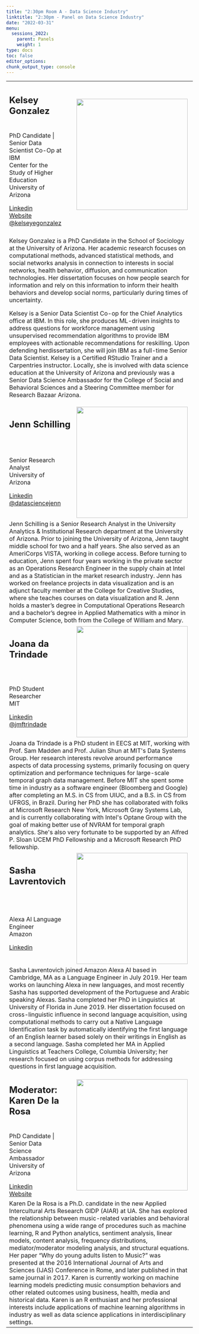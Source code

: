 ```yaml
---
title: "2:30pm Room A - Data Science Industry"
linktitle: "2:30pm - Panel on Data Science Industry"
date: "2022-03-31"
menu:
  sessions_2022:
    parent: Panels
    weight: 1
type: docs
toc: false
editor_options:
chunk_output_type: console
---
```


<TABLE class="bio-table">

  <!--- #################Speaker 1############## --->
  <tr>
    <td COLSPAN="2">
      <h2>Kelsey Gonzalez</h2>
    </td>
    <td ROWSPAN="3"><img style="float: left;" src="/img/kelsey-gonzalez.png" width="300" /></td>
  </tr>
  <tr>
    <td ROWSPAN="2">
    <p>PhD Candidate | Senior Data Scientist Co-Op at IBM<br>Center for the Study of Higher Education<br>University of Arizona</p>
    <i class="fab fa-linkedin"></i> <a href="https://www.linkedin.com/in/kelseygonzalez/" target="_blank" rel="noopener">Linkedin</a><br>
    <i class="fa fa-link"></i> <a href="https://kelseygonzalez.github.io/" target="_blank" rel="noopener">Website</a> <br>
    <i class="fab fa-twitter"></i> <a href="https://twitter.com/kelseyegonzalez" target="_blank" rel="noopener"> @kelseyegonzalez</a>
    </td>
    <td>
    </td>
  </tr>
  <tr>
    <td>
    </td>
  </tr>
  <tr>
    <td>
    </td>
  </tr>
  <tr>
    <td COLSPAN="3">
      <p>Kelsey Gonzalez is a PhD Candidate in the School of Sociology at the University of Arizona. Her academic research focuses on computational methods, advanced statistical methods, and social networks analysis in connection to interests in social networks, health behavior, diffusion, and communication technologies. Her dissertation focuses on how people search for information and rely on this information to inform their health behaviors and develop social norms, particularly during times of uncertainty.</p>
      <p>Kelsey is a Senior Data Scientist Co-op for the Chief Analytics office at IBM. In this role, she produces ML-driven insights to address questions for workforce management using unsupervised recommendation algorithms to provide IBM employees with actionable recommendations for reskilling. Upon defending herdissertation, she will join IBM as a full-time Senior Data Scientist. 
Kelsey is a Certified RStudio Trainer and a Carpentries instructor. Locally, she is involved with data science education at the University of Arizona and previously was a Senior Data Science Ambassador for the College of Social and Behavioral Sciences and a Steering Committee member for Research Bazaar Arizona.</p></td>
  </tr>

  <!--- #################Speaker 2############## --->
  <tr>
    <td COLSPAN="2">
      <h2>Jenn Schilling</h2>
    </td>
    <td ROWSPAN="3"><img style="float: left;" src="/img/jenn-schilling.jpg" width="300" /></td>
  </tr>
  <tr>
    <td ROWSPAN="2">
    <p>Senior Research Analyst<br>University of Arizona</p>
    <i class="fab fa-linkedin"></i> <a href=https://www.linkedin.com/in/jennschilling/" target="_blank" rel="noopener">Linkedin</a><br>
    <i class="fab fa-twitter"></i> <a href="https://twitter.com/datasciencejenn" target="_blank" rel="noopener"> @datasciencejenn</a></td>
    <td></td>
  </tr>
  <tr>
    <td></td>
  </tr>
  <tr>
    <td COLSPAN="3">
      Jenn Schilling is a Senior Research Analyst in the University Analytics & Institutional Research department at the University of Arizona. Prior to joining the University of Arizona, Jenn taught middle school for two and a half years. She also served as an AmeriCorps VISTA, working in college access. Before turning to education, Jenn spent four years working in the private sector as an Operations Research Engineer in the supply chain at Intel and as a Statistician in the market research industry. Jenn has worked on freelance projects in data visualization and is an adjunct faculty member at the College for Creative Studies, where she teaches courses on data visualization and R. Jenn holds a master’s degree in Computational Operations Research and a bachelor’s degree in Applied Mathematics with a minor in Computer Science, both from the College of William and Mary.
      </td>
  </tr>

   <!--- #################Speaker 3############## --->
  <tr>
    <td COLSPAN="2">
      <h2>Joana da Trindade</h2>
    </td>
    <td ROWSPAN="3"><img style="float: left;" src="/img/joana-da-trindade.png" width="300" /></td>
  </tr>
  <tr>
    <td ROWSPAN="2">
    <p>PhD Student<br>Researcher<br>MIT</p>
    <i class="fab fa-linkedin"></i> <a href=https://linkedin.com/in/joanatrindade" target="_blank" rel="noopener">Linkedin</a><br>
    <i class="fab fa-twitter"></i> <a href="https://twitter.com/jmftrindade" target="_blank" rel="noopener"> @jmftrindade</a></td>
    <td></td>
  </tr>
  <tr>
    <td></td>
  </tr>
  <tr>
    <td COLSPAN="3">
      Joana da Trindade is a PhD student in EECS at MIT, working with Prof. Sam Madden and Prof. Julian Shun at MIT's Data Systems Group.  Her research interests revolve around performance aspects of data processing systems, primarily focusing on query optimization and performance techniques for large-scale temporal graph data management. Before MIT she spent some time in industry as a software engineer (Bloomberg and Google) after completing an M.S. in CS from UIUC, and a B.S. in CS from UFRGS, in Brazil.  During her PhD she has collaborated with folks at Microsoft Research New York, Microsoft Gray Systems Lab, and is currently collaborating with Intel's Optane Group with the goal of making better use of NVRAM for temporal graph analytics.  She's also very fortunate to be supported by an Alfred P. Sloan UCEM PhD Fellowship and a Microsoft Research PhD fellowship.
      </td>
  </tr>
 
 <!--- #################Speaker 3############## --->
  <tr>
    <td COLSPAN="2">
      <h2>Sasha Lavrentovich</h2>
    </td>
    <td ROWSPAN="3"><img style="float: left;" src="/img/sasha-lavrentovich.jpg" width="300" /></td>
  </tr>
  <tr>
    <td ROWSPAN="2">
    <p>Alexa AI Language Engineer<br>Amazon</p>
    <i class="fab fa-linkedin"></i> <a href=https://www.linkedin.com/in/alexandralavrentovich/ target="_blank" rel="noopener">Linkedin</a></td>
    <td></td>
  </tr>
  <tr>
    <td></td>
  </tr>
  <tr>
    <td COLSPAN="3">
      Sasha Lavrentovich joined Amazon Alexa AI based in Cambridge, MA as a Language Engineer in July 2019. Her team works on launching Alexa in new languages, and most recently Sasha has supported development of the Portuguese and Arabic speaking Alexas. Sasha completed her PhD in Linguistics at University of Florida in June 2019. Her dissertation focused on cross-linguistic influence in second language acquisition, using computational methods to carry out a Native Language Identification task by automatically identifying the first language of an English learner based solely on their writings in English as a second language. Sasha completed her MA in Applied Linguistics at Teachers College, Columbia University; her research focused on using corpus methods for addressing questions in first language acquisition.
      </td>
  </tr>


 <!--- #################Speaker 3############## --->
  <tr>
    <td COLSPAN="2">
      <h2>Moderator: Karen De la Rosa</h2>
    </td>
    <td ROWSPAN="4"><img style="float: left;" src="/img/karen-de-la-rosa.jpg" width="300" /></td>
  </tr>
  <tr>
    <td ROWSPAN="3">
      <p>PhD Candidate | Senior Data Science Ambassador <br>
      University of Arizona</p>
      <i class="fab fa-linkedin"></i> <a href="https://www.linkedin.com/in/karendelarosa111/" target="_blank" rel="noopener">Linkedin</a><br>
      <i class="fa fa-link"></i> <a href="https://www.karendelarosa.com/" target="_blank" rel="noopener">Website</a></td>
    <td></td>
  </tr>
  <tr>
    <td></td>
  </tr>
  <tr>
    <td></td>
  </tr>
  <tr>
    <td COLSPAN="3">
      Karen De la Rosa is a Ph.D. candidate in the new Applied Intercultural Arts Research GIDP (AIAR) at UA. She has explored the relationship between music-related variables and behavioral phenomena using a wide range of procedures such as machine learning, R and Python analytics, sentiment analysis, linear models, content analysis, frequency distributions, mediator/moderator modeling analysis, and structural equations. Her paper “Why do young adults listen to Music?” was presented at the 2016 International Journal of Arts and Sciences (IJAS) Conference in Rome, and later published in that same journal in 2017. Karen is currently working on machine learning models predicting music consumption behaviors and other related outcomes using business, health, media and historical data. Karen is an R enthusiast and her professional interests include applications of machine learning algorithms in industry as well as data science applications in interdisciplinary settings. </td>
</TABLE>
